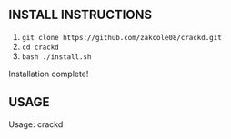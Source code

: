 INSTALL INSTRUCTIONS
--------------------

1. ```git clone https://github.com/zakcole08/crackd.git```
2. ```cd crackd```
3. ```bash ./install.sh```

Installation complete!

USAGE
-----
Usage: crackd <filename>
